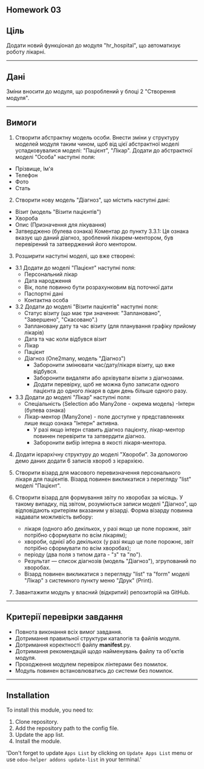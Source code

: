 
Homework 03
-----------
Ціль
-----------

Додати новий функціонал до модуля "hr_hospital", що автоматизує роботу лікарні.

-----------
Дані
-----------

Зміни вносити до модуля, що розроблений у блоці 2 "Створення модуля".

-----------
Вимоги
-----------

1. Створити абстрактну модель особи. Внести зміни у структуру моделей модуля таким чином, щоб від цієї абстрактної моделі успадковувалися моделі: "Пацієнт", "Лікар". Додати до абстрактної моделі "Особа" наступні поля:
- Прізвище, Ім'я
- Телефон
- Фото
- Стать
2. Створити нову модель "Діагноз", що містить наступні дані:
- Візит (модель "Візити пацієнтів")
- Хвороба
- Опис (Призначення для лікування)
- Затверджено (булева ознака) Коментар до пункту 3.3.1: Ця ознака вказує що даний діагноз, зроблений лікарем-ментором, був перевірений та затверджений його ментором. 
3. Розширити наступні моделі, що вже створені:

- 3.1 Додати до моделі "Пацієнт" наступні поля:
  - Персональний лікар
  - Дата народження
  - Вік, поле повинно бути розрахунковим від поточної дати
  - Паспортні дані
  - Контактна особа
- 3.2 Додати до моделі "Візити пацієнтів" наступні поля:
  -  Статус візиту (що має три значення: "Заплановано", "Завершено", "Скасовано".)
  - Заплановану дату та час візиту (для планування графіку прийому лікарів)
  - Дата та час коли відбувся візит
  - Лікар
  - Пацієнт
  - Діагноз (One2many, модель "Діагноз")
    - Заборонити змінювати час/дату/лікаря візиту, що вже відбувся.
    - Заборонити видаляти або архівувати візити з діагнозами.
    - Додати перевірку, щоб не можна було записати одного пацієнта до одного лікаря в один день більше одного разу. 
- 3.3 Додати до моделі "Лікар" наступні поля:
  - Спеціальність (Selection або Many2one - окрема модель)
  -Інтерн (булева ознака)
  - Лікар-ментор (Many2one) - поле доступне у представленнях лише якщо ознака "Інтерн" активна.
      - У разі якщо інтерн ставить діагноз пацієнту, лікар-ментор повинен перевірити та затвердити діагноз.
      - Заборонити вибір інтерна в якості лікаря-ментора.
    
4. Додати ієрархічну структуру до моделі "Хвороби". За допомогою демо даних додати 6 записів хвороб з ієрархією.


5. Створити візард для масового перевизначення персонального лікаря для пацієнтів. Візард повинен викликатися з перегляду "list" моделі "Пацієнт".


6. Створити візард для формування звіту по хворобах за місяць. У такому випадку, під звітом, розуміються записи моделі "Діагноз", що відповідають критеріям вказаним у візарді.
   Форма візарду повинна надавати можливість вибору:
      - лікаря (одного або декількох, у разі якщо це поле порожнє, звіт потрібно сформувати по всім лікарям);
      - хвороби, однієї або декількох (у разі якщо це поле порожнє, звіт потрібно сформувати по всім хворобах);
      - періоду (два поля з типом дата - "з" та "по").
      - Результат — список діагнозів (модель "Діагноз"), згрупований по хворобаx. 
      - Візард повинен викликатися з перегляду "list" та "form" моделі "Лікар" з системного пункту меню "Друк" (Print).

7. Завантажити модуль у власний (відкритий) репозиторій на GitHub.

-----------
Критерії перевірки завдання
-----------

- Повнота виконання всіх вимог завдання.
- Дотримання правильної структури каталогів та файлів модуля.
- Дотримання коректності файлу __manifest__.py.
- Дотримання рекомендацій щодо найменувань файлу та об'єктів модуля.
- Проходження модулем перевірок лінтерами без помилок.
- Модуль повинен встановлюватись до системи без помилок.

-----------
Installation
-----------

To install this module, you need to:

1. Clone repository.
2. Add the repository path to the config file.
3. Update the app list.
4. Install the module.

'Don't forget to update `Apps List` by clicking on `Update Apps List` menu or use ` odoo-helper addons update-list
` in your terminal.'
